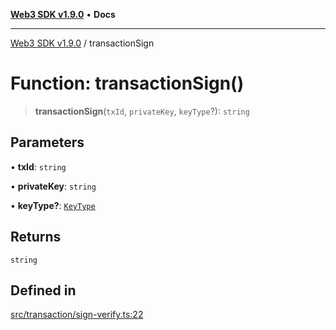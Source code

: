 [**Web3 SDK v1.9.0**](../README.md) • **Docs**

***

[Web3 SDK v1.9.0](../globals.md) / transactionSign

# Function: transactionSign()

> **transactionSign**(`txId`, `privateKey`, `keyType`?): `string`

## Parameters

• **txId**: `string`

• **privateKey**: `string`

• **keyType?**: [`KeyType`](../type-aliases/KeyType.md)

## Returns

`string`

## Defined in

[src/transaction/sign-verify.ts:22](https://github.com/Mystic-Nayy/alephium-web3/blob/c1afd789a197ce5fe21f08c2965942090157c33d/packages/web3/src/transaction/sign-verify.ts#L22)
